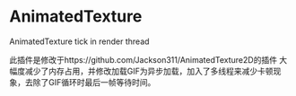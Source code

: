 # AnimatedTexture
AnimatedTexture tick in render thread

此插件是修改于https://github.com/Jackson311/AnimatedTexture2D的插件
大幅度减少了内存占用，并修改加载GIF为异步加载，加入了多线程来减少卡顿现象，去除了GIF循环时最后一帧等待时间。